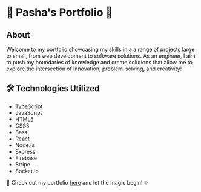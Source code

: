# 🌟 Pasha's Portfolio 🚀

## About

Welcome to my portfolio showcasing my skills in a a range of projects large to small, from web development to software solutions. As an engineer, I aim to push my boundaries of knowledge and create solutions that allow me to explore the intersection of innovation, problem-solving, and creativity!

## 🛠️ Technologies Utilized

- TypeScript
- JavaScript
- HTML5
- CSS3
- Sass
- React
- Node.js
- Express
- Firebase
- Stripe
- Socket.io

🔗 Check out my portfolio [here](https://pbrovarnik.github.io/portfolio/) and let the magic begin! ✨
